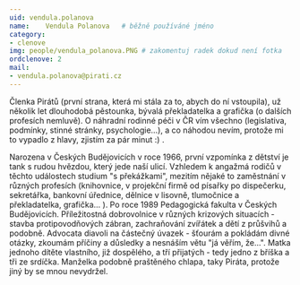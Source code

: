 ```yaml
---
uid: vendula.polanova
name:    Vendula Polanova  	# běžně používáné jméno
category:
- clenove
img: people/vendula_polanova.PNG # zakomentuj radek dokud není fotka
ordclenove: 2
mail:
- vendula.polanova@pirati.cz
---
```


Členka Pirátů (první strana, která mi stála za to, abych do ní vstoupila), už několik let dlouhodobá pěstounka, bývalá překladatelka a grafička (o dalších profesích nemluvě). O náhradní rodinné péči v ČR vím všechno (legislativa, podmínky, stinné stránky, psychologie...), a co náhodou nevím, protože mi to vypadlo z hlavy, zjistím za pár minut :) .

Narozena v Českých Budějovicích v roce 1966, první vzpomínka z dětství je tank s rudou hvězdou, který jede naší ulicí.
Vzhledem k angažmá rodičů v těchto událostech studium "s překážkami", mezitím nějaké to zaměstnání v různých profesích (knihovnice, v projekční firmě od písařky po dispečerku, sekretářka, bankovní úřednice, dělnice v lisovně, tlumočnice a překladatelka, grafička... ). Po roce 1989 Pedagogická fakulta v Českých Budějovicích.
Příležitostná dobrovolnice v různých krizových situacích - stavba protipovodňových zábran, zachraňování zvířátek a dětí z průšvihů a podobně.
Advocata diavoli na částečný úvazek - šťourám a pokládám divné otázky, zkoumám příčiny a důsledky a nesnáším větu "já věřím, že...".
Matka jednoho dítěte vlastního, již dospělého, a tří přijatých - tedy jedno z bříška a tři ze srdíčka.
Manželka podobně praštěného chlapa, taky Piráta, protože jiný by se mnou nevydržel.
